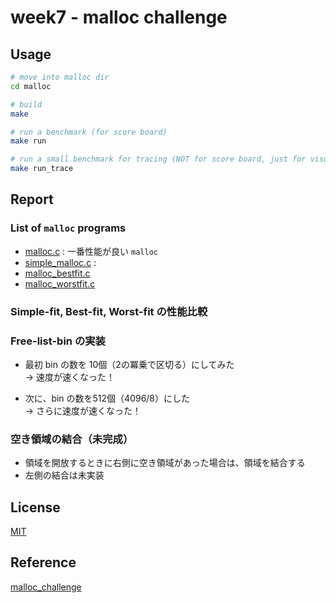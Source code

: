 # week7 - malloc challenge

## Usage

```bash
# move into malloc dir
cd malloc

# build
make

# run a benchmark (for score board)
make run

# run a small benchmark for tracing (NOT for score board, just for visualization and debugging purpose)
make run_trace
```

## Report

### List of `malloc` programs
- [malloc.c](malloc/malloc.c) : 一番性能が良い `malloc` 
- [simple_malloc.c](malloc/simple_malloc.c) : 
- [malloc_bestfit.c](malloc/malloc_bestfit.c) 
- [malloc_worstfit.c](malloc/malloc_worstfit.c) 

### Simple-fit, Best-fit, Worst-fit の性能比較 

### Free-list-bin の実装
- 最初 bin の数を 10個（2の冪乗で区切る）にしてみた  
→ 速度が速くなった！

- 次に、bin の数を512個（4096/8）にした  
→ さらに速度が速くなった！

### 空き領域の結合（未完成）
- 領域を開放するときに右側に空き領域があった場合は、領域を結合する
- 左側の結合は未実装

## License

[MIT](./LICENSE)

## Reference

[malloc_challenge](https://github.com/hikalium/malloc_challenge) 

